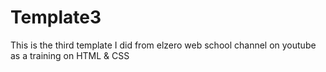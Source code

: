 # Template3
This is the third template I did from elzero web school channel on youtube as a training on HTML &amp; CSS 
